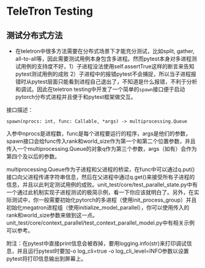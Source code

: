 # TeleTron Testing

## 测试分布式方法
* 在teletron中很多方法需要在分布式场景下才能充分测试，比如split, gather, all-to-all等，因此需要测试用例本身包含多进程。然而pytest本身对多进程测试用例的支持度不好，1）子进程没法使用self.assertTrue这样的断言来告知pytest测试用例的成败 2）子进程中的报错pytest不会捕捉，所以当子进程报错时从pytest层面只能看到进程自己退出了，不知道是什么报错，不利于分析和调试。因此在teletron testing中开发了一个简单的`spawn`接口便于启动pytorch分布式进程并且便于和pytest框架做交互。

接口描述：
```
spawn(nprocs: int, func: Callable, *args) -> multiprocessing.Queue
```
入参中nprocs是进程数，func是每个进程要运行的程序，args是他们的参数，spawn接口会给func传入rank和world_size作为第一个和第二个位置参数，并且传入一个multiprocessing.Queue的对象q作为第三个参数，args（如有）会作为第四个及以后的参数。

multiprocessing.Queue作为子进程和父进程的桥梁，在func中可以通过q.put()接口向父进程传递字符串信息，然后在父进程中通过q.get()来接受所有子进程的信息，并且以此判定测试用例的成败。unit_test/core/test_parallel_state.py中有一个通过此机制实现子进程测试的极简示例，看一下你应该就明白了。另外，在实际测试中，你一般需要初始化pytorch的多进程（使用init_process_group）并且初始化megatron进程组（使用initialize_model_parallel），你可以使用传入的rank和world_size参数来做到这一点。unit_test/core/context_parallel/test_context_parallel_model.py中有相关示例可以参考。

附注：在pytest中直接print信息会被吞掉，要用logging.info(str)来打印调试信息，并且运行pytest时要加-o log_cli=true -o log_cli_level=INFO参数以设置pytest将打印信息输出到屏幕上。